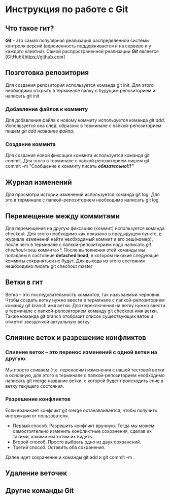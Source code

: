 # Инструкция по работе с Git

## Что такое гит?
***Git*** - это самая популярная реализация распределенной системы контроля версий (версионность поддерживается и на сервере и у каждого клиетна). Самой распространенной реализации ***Git*** является (GitHub)[https://github.com]

## Позготовка репозитория
Для создания репозитория используется команда git init. Для этого необходимо открыть в терминале папку с будущим репозиторием и написать git init

### Добавление файлов к коммиту
Для добавления файла к новому коммиту используется команда *git add*. Используется она след. образом: в терминале с папкой-репозиторием пишем *git add название файла*.

### Создание коммита
Для создания новой фиксации коммита используется команда git commit. Для этого в терминале с папкой репозиторием пишем git commit -m "Сообщение к коммиту писать ***обязательно!!!"***

## Журнал изменений
Для просмотра истории изменений используется команда git log. Для это в терминале с папкой-репозиторием необходимо написать git log

## Перемещение между коммитами
Для перемещения на другую фиксацию (коммит) используется команда checkout. Для этого необходимо как показано в предыдущем пункте, в журнале изменений найти необходимый коммит и его хеш(номер), после чего в терминале с папкой-репозиторием надо написать *git chechout*<хеш коммита>*. После выполнения этой команды мы попадаем в состояние **detached head**, в котором никакие следующие коммиты сохраняться не будут. Для выхода из этого состояния нещбходимо писать git chechout master

## Ветки в гит
Ветка – это последовательность коммитов, так называемый черновик. Чтобы создать ветку нужно ввести в терминале с папкой-репозиторием команду git branch имя ветки. Для переключения на ветку нужно ввести в терминале с папкой-репозиторием команду git checkout имя ветки. Также команда git branch отобразит список существующих веток и отметит звездочкой актуальную ветку.

## Слияние веток и разрешение конфликтов
### Cлияние веток – это перенос изменений с одной ветки на другую.
Мы просто сливаем (т.е. переносим) изменения с нашей тестовой ветки в основную, для этого в терминале с папкой-репозиторием необходимо написать git merge название ветки, с которой будет происходить слив в ветку текущего состояния.
### Разрешение конфликтов
Если возникает конфликт git merge останавливается, чтобы получить инструкции от пользователя.
* Первый способ. Разрешить конфликт вручную. Тогда мы можем самостоятельно изменить конфликтные сохранения, сделав их такими, какими мы хотим их видеть.
* Второй способ. Просто выбрать одно из двух сохранений.
* Третий способ. Оставить оба сохранения.

Далее идет сохранение и команды git add и git commit -m .

## Удаление веточек

## Другие команды Git
